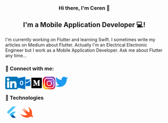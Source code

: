 <h3 align="center">
Hi there, I'm Ceren</a> 👋
</h3>

<h2 align="center">
I'm a Mobile Application Developer 💻!
</h2> 

I'm currently working on Flutter and learning Swift. I sometimes write my articles on Medium about Flutter. Actually I'm an Electrical Electronic Engineer but I work as a Mobile Application Developer. Ask me about Flutter any time...

### 🤝 Connect with me:

<a href="https://www.linkedin.com/in/ceren-ya%C5%9Fa-008913186/"><img align="left" src="https://raw.githubusercontent.com/cerenyasa97/cerenyasa97/main/images/174857.png" width="40"/></a><a href="cerenyasa97@hotmail.com"><img align="left" src="https://raw.githubusercontent.com/cerenyasa97/cerenyasa97/main/images/outlook.png" width="40"/></a><a href="https://medium.com/@cerenyasa97"><img align="left" src="https://raw.githubusercontent.com/cerenyasa97/cerenyasa97/main/images/medium.png" width="40"/></a><a href="https://www.instagram.com/ceren_yasa_26/"><img align="left" src="https://raw.githubusercontent.com/cerenyasa97/cerenyasa97/main/images/instagram.png" width="40"/></a><a href="https://twitter.com/cereny_yasa"><img align="left" src="https://raw.githubusercontent.com/cerenyasa97/cerenyasa97/main/images/twitter.png" width="40"/></a>
</br>
</br>

### 💼 Technologies

<div>
  <img src="https://raw.githubusercontent.com/cerenyasa97/cerenyasa97/main/images/flutter.png" title="Flutter" alt="Java" width="40" height="40"/>&nbsp;
  <img src="https://raw.githubusercontent.com/cerenyasa97/cerenyasa97/main/images/swift.png" title="Swift" alt="React" width="40" height="40"/>&nbsp;
</div>
